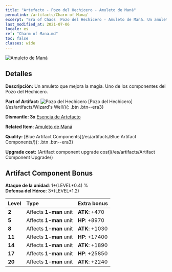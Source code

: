 ```yaml
---
title: "Artefacto - Pozo del Hechicero - Amuleto de Maná"
permalink: /artifacts/Charm of Mana/
excerpt: "Era of Chaos  Pozo del Hechicero - Amuleto de Maná. Un amuleto que mejora la magia. Uno de los componentes del Pozo del Hechicero."
last_modified_at: 2021-07-06
locale: es
ref: "Charm of Mana.md"
toc: false
classes: wide
---
```


 ![Amuleto de Maná](/images/t/artifact_40211.png)



## Detalles

 **Descripción:** Un amuleto que mejora la magia. Uno de los componentes del Pozo del Hechicero.

 **Part of Artifact:** ![Pozo del Hechicero](/images/t/icon_artifact_21.png) [Pozo del Hechicero](/es/artifacts/Wizard's Well/){: .btn .btn--era3}

 **Dismantle: 3x** [Esencia de Artefacto](/ItemsES/con_905/)

 **Related Item**: [Amuleto de Maná](/ItemsES/art_112/)

 **Quality:** [Blue Artifact Components](/es/artifacts/Blue Artifact Components/){: .btn .btn--era3}

 **Upgrade cost:** [Artifact component upgrade cost](/es/artifacts/Artifact Component Upgrade/)

## Artifact Component Bonus

  **Ataque de la unidad**: 1+(LEVEL\*0.4) %<br/>**Defensa del Héroe**: 3+(LEVEL\*1.2)

  |  Level  | Type |    Extra bonus  | 
  |:--------|:-----|:----------------| 
  | **2** | Affects **1-man** unit | **ATK**: +470 | 
  | **5** | Affects **1-man** unit | **HP**: +8970 | 
  | **8** | Affects **1-man** unit | **ATK**: +1030 | 
  | **11** | Affects **1-man** unit | **HP**: +17400 | 
  | **14** | Affects **1-man** unit | **ATK**: +1890 | 
  | **17** | Affects **1-man** unit | **HP**: +25850 | 
  | **20** | Affects **1-man** unit | **ATK**: +2240 | 
